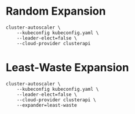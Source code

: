 # Random Expansion

```
cluster-autoscaler \
    --kubeconfig kubeconfig.yaml \
    --leader-elect=false \
    --cloud-provider clusterapi
```

# Least-Waste Expansion

```
cluster-autoscaler \
    --kubeconfig kubeconfig.yaml \
    --leader-elect=false \
    --cloud-provider clusterapi \
    --expander=least-waste
```